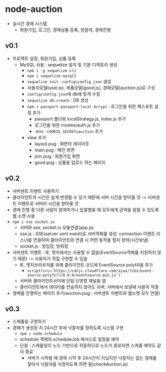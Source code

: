 # node-auction
- 실시간 경매 시스템
    - 회원가입, 로그인, 경매상품 등록, 방참여, 경매진행

## v0.1
- 프로젝트 설정, 회원가입, 상품 등록
    - MySQL 사용 : sequelize 설치 및 기본 디렉토리 생성
        - `npm i -g sequelize-cli`
        - `npm i sequelize mysql2`
        - `sequelize init` :  `config\config.json` 생성
        - 사용자모델(user.js), 제품모델(good.js), 경매모델(auction.js)로 구성
        - `config/config.json`에 db에 맞게 수정
        - `sequelize db:create` : DB 생성
        - `npm i passport passport-local bcrypt` : 로그인을 위한 패스포트 설정 추가
            - passport 폴더와 localStrategy.js, index.js 추가
            - 로그인을 위한 /routes/auth.js 추가
            - .env : `COOKIE_SECRET=auction` 추가
        - view 추가 
            - layout.pug : 화면의 레이아웃
            - main.pug : 메인 화면
            - join.pug : 회원가입 화면
            - good.pug : 상품을 업로드 하는 페이지

## v0.2
- 서버센트 이벤트 사용하기
- 클라이언트의 시간은 쉽게 변경될 수 있기 때문에 서버 시간을 받아올 것 -> 서버센트 이벤트로 서버이 시간을 받아올 것
- 경매 진행 중 다른 사람이 참여하거나 입찰했을 때 모두에게 금액을 알릴 수 있도록 웹 소켓 사용
- `npm i sse socket.io`
    - 서버와 sse, socket.io 모듈연결(app.js)
    - sse.js : SSE(server sent event)로 서버객체를 생성, connection 이벤트 리스너를 연결하여 클라이언트와 연결 시 어떤 동작을 할지 정의(시간보냄)
    - socket.js : 방입장, 방퇴장
- 서버센트 이벤트 : IE, 엣지에서는 사용할 수 없음(EventSource객체를 지원하지 않기 때문) -> 사용자가 직접 구현할 수 있음
    - IE, 엣지브라우저를 위해 클라이언트 코드에 EventSource polyfill을 추가 
        - `script(src='https://cdnjs.cloudflare.com/ajax/libs/event-source-polyfill/0.0.9/eventsource.min.js')`
    - 서버와 클라이언트사이에 단일 단방향 채널을 염
    - 클라이언트에서 데이터를 전송하지 않아도 되며, 서버에서 보낼때 사용이 적절
- 경매를 진행하는 페이지 추가(auction.pug : 서버센트 이벤트와 웹소켓 모두 연결)

## v0.3
- 스케줄링 구현하기
- 경매가 생성된 지 24시간 후에 낙찰자를 정하도록 시스템 구현
    - `npm i node-schedule`
    - schedule 객체의 scheduleJob 메서드로 일정을 예약
    - 단점 : 스케줄링이 노드 기반으로 작동하므로 노드가 종료되면 스케줄 예약도 같이 종료
        - 서버가 시작될 때 경매 시작 후 24시간이 지났지만 낙찰자는 없는 경매를 찾아서 낙찰자를 지정하도록 하면 됨(checkAuction.js)
